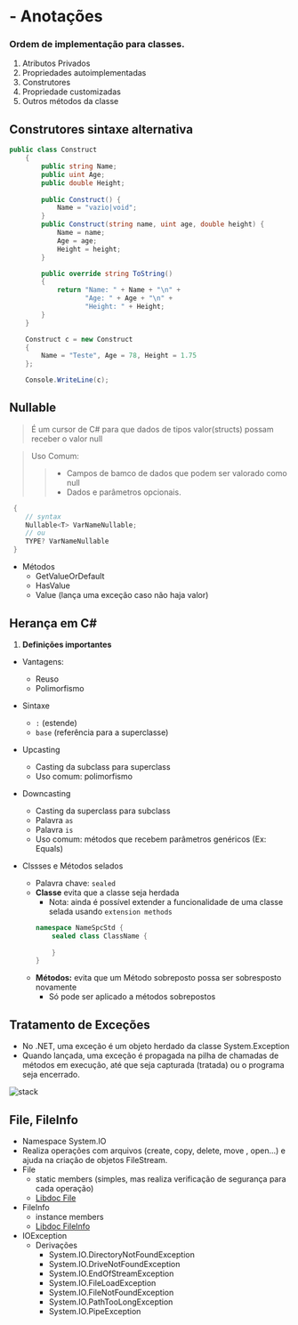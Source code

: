 # - Anotações

### Ordem de implementação para classes.

1. Atributos Privados
1. Propriedades autoimplementadas
1. Construtores
1. Propriedade customizadas
1. Outros métodos da classe

## Construtores sintaxe alternativa

```c#
public class Construct
    {
        public string Name;
        public uint Age;
        public double Height;
    
        public Construct() {
            Name = "vazio|void";
        }
        public Construct(string name, uint age, double height) {
            Name = name;
            Age = age;
            Height = height;
        }

        public override string ToString()
        {
            return "Name: " + Name + "\n" +
                   "Age: " + Age + "\n" +
                   "Height: " + Height;
        }
    }
```
```c#
    Construct c = new Construct
    {
        Name = "Teste", Age = 78, Height = 1.75
    };

    Console.WriteLine(c);
```

## Nullable
> É um cursor de C# para que dados de tipos valor(structs) possam
receber o valor null

> Uso Comum:
>> - Campos de bamco de dados que podem ser valorado como null
>> - Dados e parâmetros opcionais.
```c#
 {
    // syntax
    Nullable<T> VarNameNullable;
    // ou
    TYPE? VarNameNullable
 }
```
- Métodos
  - GetValueOrDefault
  - HasValue
  - Value (lança uma exceção caso não haja valor)

## Herança em C#

1. **Definições importantes**

- Vantagens:
    - Reuso
    - Polimorfismo
    
- Sintaxe
    - `:` (estende)
    - `base` (referência para a superclasse)
    
- Upcasting
  - Casting da subclass para superclass
  - Uso comum: polimorfismo
  
- Downcasting
  - Casting da superclass para subclass
  - Palavra `as`
  - Palavra `is`
  - Uso comum: métodos que recebem parâmetros genéricos (Ex: Equals)
  
- Clssses e Métodos selados
  - Palavra chave: `sealed`
  - **Classe** evita que a classe seja herdada
    - Nota: ainda é possível extender a funcionalidade de uma classe selada usando `extension methods`
    ```c#
    namespace NameSpcStd {
        sealed class ClassName {
        
        } 
    }
    ```
  - **Métodos:** evita que um Método sobreposto possa ser sobresposto novamente
    - Só pode ser aplicado a métodos sobrepostos

## Tratamento de Exceções

- No .NET, uma exceção é um objeto herdado da classe System.Exception
- Quando lançada, uma exceção é propagada na pilha de chamadas de métodos em execução,
  até que seja capturada (tratada) ou o programa seja encerrado.
  
![stack](https://1.bp.blogspot.com/-ojibsCmMTRI/XoGjqdxn0VI/AAAAAAAACRs/1yfM2vD_mdMVDRI_ndmXNuUgL6_N-P4jACLcBGAsYHQ/s1600/ExceptionHier.png)

## File, FileInfo

- Namespace System.IO
- Realiza operações com arquivos (create, copy, delete, move , open...) e
ajuda na criação de objetos FileStream.
- File
  - static members (simples, mas realiza verificação de segurança para cada operação)
  - [Libdoc File](https://msdn.microsoft.com/en-us/library/system.io.file(v=vs.110).aspx)
- FileInfo
  - instance members
  -  [Libdoc FileInfo](https://msdn.microsoft.com/en-us/library/system.io.fileinfo(v=vs.110).aspx)
- IOException
  - Derivações
    - System.IO.DirectoryNotFoundException
    - System.IO.DriveNotFoundException
    - System.IO.EndOfStreamException
    - System.IO.FileLoadException
    - System.IO.FileNotFoundException
    - System.IO.PathTooLongException
    - System.IO.PipeException
  
